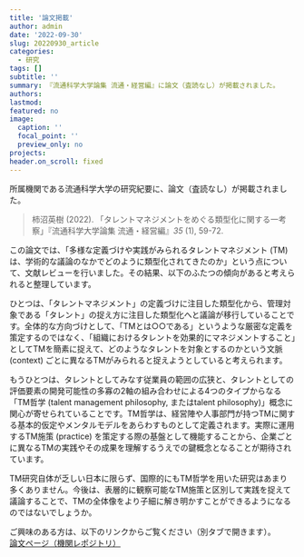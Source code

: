 ```yaml
---
title: '論文掲載'
author: admin
date: '2022-09-30'
slug: 20220930_article
categories:
  - 研究
tags: []
subtitle: ''
summary: 『流通科学大学論集 流通・経営編』に論文（査読なし）が掲載されました。
authors: 
lastmod: 
featured: no
image:
  caption: ''
  focal_point: ''
  preview_only: no
projects:
header.on_scroll: fixed
---
```


所属機関である流通科学大学の研究紀要に、論文（査読なし）が掲載されました。
> 柿沼英樹 (2022). 「タレントマネジメントをめぐる類型化に関する一考察」『流通科学大学論集 流通・経営編』_35_ (1), 59-72.

この論文では、「多様な定義づけや実践がみられるタレントマネジメント (TM) は、学術的な議論のなかでどのように類型化されてきたのか」という点について、文献レビューを行いました。その結果、以下のふたつの傾向があると考えられると整理しています。

ひとつは、「タレントマネジメント」の定義づけに注目した類型化から、管理対象である「タレント」の捉え方に注目した類型化へと議論が移行していることです。全体的な方向づけとして、「TMとは○○である」というような厳密な定義を策定するのではなく、「組織におけるタレントを効果的にマネジメントすること」としてTMを簡素に捉えて、どのようなタレントを対象とするのかという文脈 (context) ごとに異なるTMがみられると捉えようとしていると考えられます。

もうひとつは、タレントとしてみなす従業員の範囲の広狭と、タレントとしての評価要素の開発可能性の多寡の2軸の組み合わせによる4つのタイプからなる「TM哲学 (talent management philosophy, またはtalent philosophy)」概念に関心が寄せられていることです。TM哲学は、経営陣や人事部門が持つTMに関する基本的仮定やメンタルモデルをあらわすものとして定義されます。実際に運用するTM施策 (practice) を策定する際の基盤として機能することから、企業ごとに異なるTMの実践やその成果を理解するうえでの鍵概念となることが期待されています。

TM研究自体が乏しい日本に限らず、国際的にもTM哲学を用いた研究はあまり多くありません。今後は、表層的に観察可能なTM施策と区別して実践を捉えて議論することで、TMの全体像をより子細に解き明かすことができるようになるのではないでしょうか。

ご興味のある方は、以下のリンクからご覧ください（別タブで開きます）。\
<a href="http://id.nii.ac.jp/1056/00001542/" target="_blank" rel="noopener noreferrer">論文ページ（機関レポジトリ）</a>